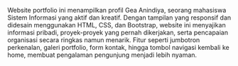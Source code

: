 Website portfolio ini menampilkan profil Gea Anindiya, seorang mahasiswa Sistem Informasi yang aktif dan kreatif. Dengan tampilan yang responsif dan didesain menggunakan HTML, CSS, dan Bootstrap, website ini menyajikan informasi pribadi, proyek-proyek yang pernah dikerjakan, serta pencapaian organisasi secara ringkas namun menarik. Fitur seperti jumbotron perkenalan, galeri portfolio, form kontak, hingga tombol navigasi kembali ke home, membuat pengalaman pengunjung menjadi lebih nyaman. 
